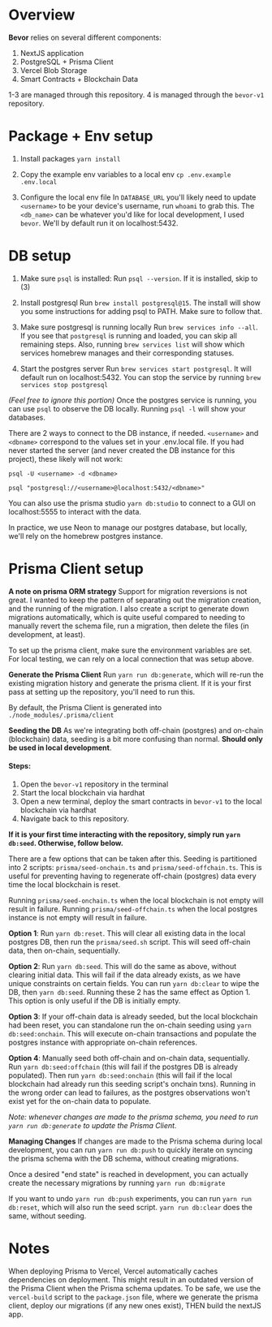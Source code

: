 # Overview

**Bevor** relies on several different components:

1. NextJS application
2. PostgreSQL + Prisma Client
3. Vercel Blob Storage
4. Smart Contracts + Blockchain Data

1-3 are managed through this repository. 4 is managed through the `bevor-v1` repository.

# Package + Env setup

1. Install packages
   `yarn install`

2. Copy the example env variables to a local env
   `cp .env.example .env.local`

3. Configure the local env file
   In `DATABASE_URL` you'll likely need to update `<username>` to be your device's username, run `whoami` to grab this. The `<db_name>` can be whatever you'd like for local development, I used `bevor`. We'll by default run it on localhost:5432.

# DB setup

1. Make sure `psql` is installed:
   Run `psql --version`. If it is installed, skip to (3)

2. Install postgresql
   Run `brew install postgresql@15`. The install will show you some instructions for adding psql to PATH. Make sure to follow that.

3. Make sure postgresql is running locally
   Run `brew services info --all`. If you see that `postgresql` is running and loaded, you can skip all remaining steps. Also, running `brew services list` will show which services homebrew manages and their corresponding statuses.

4. Start the postgres server
   Run `brew services start postgresql`. It will default run on localhost:5432. You can stop the service by running `brew services stop postgresql`

_(Feel free to ignore this portion)_
Once the postgres service is running, you can use `psql` to observe the DB locally. Running `psql -l` will show your databases.

There are 2 ways to connect to the DB instance, if needed. `<username>` and `<dbname>` correspond to the values set in your .env.local file. If you had never started the server (and never created the DB instance for this project), these likely will not work:

`psql -U <username> -d <dbname>`

`psql "postgresql://<username>@localhost:5432/<dbname>"`

You can also use the prisma studio `yarn db:studio` to connect to a GUI on localhost:5555 to interact with the data.

In practice, we use Neon to manage our postgres database, but locally, we'll rely on the homebrew postgres instance.

# Prisma Client setup

**A note on prisma ORM strategy**
Support for migration reversions is not great. I wanted to keep the pattern of separating out the migration creation, and the running of the migration. I also create a script to generate down migrations automatically, which is quite useful compared to needing to manually revert the schema file, run a migration, then delete the files (in development, at least).

To set up the prisma client, make sure the environment variables are set. For local testing, we can rely on a local connection that was setup above.

**Generate the Prisma Client**
Run `yarn run db:generate`, which will re-run the existing migration history and generate the prisma client. If it is your first pass at setting up the repository, you'll need to run this.

By default, the Prisma Client is generated into `./node_modules/.prisma/client`

**Seeding the DB**
As we're integrating both off-chain (postgres) and on-chain (blockchain) data, seeding is a bit more confusing than normal. **Should only be used in local development**.

#### Steps:

1. Open the `bevor-v1` repository in the terminal
2. Start the local blockchain via hardhat
3. Open a new terminal, deploy the smart contracts in `bevor-v1` to the local blockchain via hardhat
4. Navigate back to this repository.

**If it is your first time interacting with the repository, simply run `yarn db:seed`. Otherwise, follow below.**

There are a few options that can be taken after this. Seeding is partitioned into 2 scripts: `prisma/seed-onchain.ts` and `prisma/seed-offchain.ts`. This is useful for preventing having to regenerate off-chain (postgres) data every time the local blockchain is reset.

Running `prisma/seed-onchain.ts` when the local blockchain is not empty will result in failure.
Running `prisma/seed-offchain.ts` when the local postgres instance is not empty will result in failure.

**Option 1**:
Run `yarn db:reset`. This will clear all existing data in the local postgres DB, then run the `prisma/seed.sh` script. This will seed off-chain data, then on-chain, sequentially.

**Option 2**:
Run `yarn db:seed`. This will do the same as above, without clearing initial data. This will fail if the data already exists, as we have unique constraints on certain fields. You can run `yarn db:clear` to wipe the DB, then `yarn db:seed`. Running these 2 has the same effect as Option 1. This option is only useful if the DB is initially empty.

**Option 3**:
If your off-chain data is already seeded, but the local blockchain had been reset, you can standalone run the on-chain seeding using `yarn db:seed:onchain`. This will execute on-chain transactions and populate the postgres instance with appropriate on-chain references.

**Option 4**:
Manually seed both off-chain and on-chain data, sequentially. Run `yarn db:seed:offchain` (this will fail if the postgres DB is already populated). Then run `yarn db:seed:onchain` (this will fail if the local blockchain had already run this seeding script's onchain txns). Running in the wrong order can lead to failures, as the postgres observations won't exist yet for the on-chain data to populate.

_Note: whenever changes are made to the prisma schema, you need to run `yarn run db:generate` to update the Prisma Client._

**Managing Changes**
If changes are made to the Prisma schema during local development, you can run `yarn run db:push` to quickly iterate on syncing the prisma schema with the DB schema, without creating migrations.

Once a desired "end state" is reached in development, you can actually create the necessary migrations by running `yarn run db:migrate`

If you want to undo `yarn run db:push` experiments, you can run `yarn run db:reset`, which will also run the seed script. `yarn run db:clear` does the same, without seeding.

# Notes

When deploying Prisma to Vercel, Vercel automatically caches dependencies on deployment. This might result in an outdated version of the Prisma Client when the Prisma schema updates. To be safe, we use the `vercel-build` script to the `package.json` file, where we generate the prisma client, deploy our migrations (if any new ones exist), THEN build the nextJS app.
